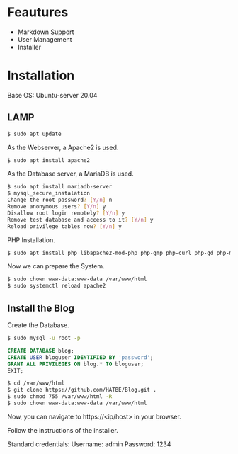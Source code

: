 # Feautures

- Markdown Support
- User Management
- Installer
# Installation

Base OS: Ubuntu-server 20.04

## LAMP

``` bash
$ sudo apt update
```

As the Webserver, a Apache2 is used.

``` bash
$ sudo apt install apache2
```

As the Database server, a MariaDB is used.

``` bash
$ sudo apt install mariadb-server
$ mysql_secure_instalation
Change the root password? [Y/n] n
Remove anonymous users? [Y/n] y
Disallow root login remotely? [Y/n] y
Remove test database and access to it? [Y/n] y
Reload privilege tables now? [Y/n] y
```  

PHP Installation.

``` bash
$ sudo apt install php libapache2-mod-php php-gmp php-curl php-gd php-mysql php-mbstring php-initl php-bcmath php-imagick php-xml php-zip
```

Now we can prepare the System.

``` bash
$ sudo chown www-data:www-data /var/www/html
$ sudo systemctl reload apache2
```

## Install the Blog

Create the Database.

``` bash
$ sudo mysql -u root -p
```

``` SQL
CREATE DATABASE blog;
CREATE USER bloguser IDENTIFIED BY 'password';
GRANT ALL PRIVILEGES ON blog.* TO bloguser;
EXIT;
```

``` bash
$ cd /var/www/html
$ git clone https://github.com/HATBE/Blog.git .
$ sudo chmod 755 /var/www/html -R
$ sudo chown www-data:www-data /var/www/html
```

Now, you can navigate to https://<ip/host> in your browser.

Follow the instructions of the installer.

Standard credentials:
Username: admin
Password: 1234
